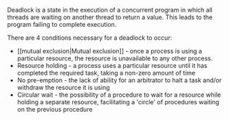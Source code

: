Deadlock is a state in the execution of a concurrent program in which all threads are waiting on another thread to return a value. This leads to the program failing to complete execution.

There are 4 conditions necessary for a deadlock to occur:
- [[mutual exclusion|Mutual exclusion]] - once a process is using a particular resource, the resource is unavailable to any other process.
- Resource holding - a process uses a particular resource until it has completed the required task, taking a non-zero amount of time
- No pre-emption - the lack of ability for an arbitrator to halt a task and/or withdraw the resource it is using
- Circular wait - the possibility of a procedure to wait for a resource while holding a separate resource, facilitating a 'circle' of procedures waiting on the previous procedure
